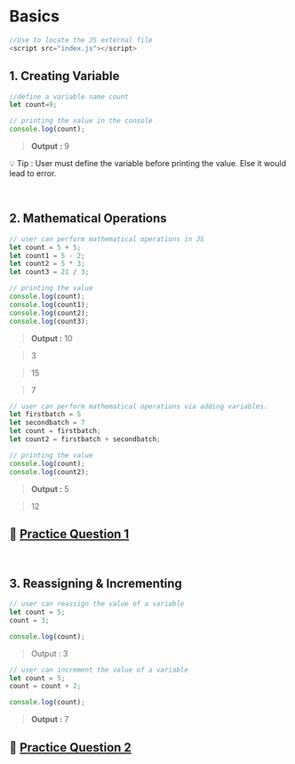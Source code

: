 # Basics

```js
//Use to locate the JS external file
<script src="index.js"></script>
```

## 1. Creating Variable

```js
//define a variable name count
let count=9;

// printing the value in the console
console.log(count);
```

> **Output :** 9

💡 Tip : User must define the variable before printing the value. Else it would lead to error.

<br>

## 2. Mathematical Operations

```js
// user can perform mathematical operations in JS
let count = 5 + 5;
let count1 = 5 - 2;
let count2 = 5 * 3;
let count3 = 21 / 3;

// printing the value
console.log(count);
console.log(count1);
console.log(count2);
console.log(count3);
```

> **Output :** 10

> 3

> 15

> 7

```js
// user can perform mathematical operations via adding variables.
let firstbatch = 5
let secondbatch = 7
let count = firstbatch;
let count2 = firstbatch + secondbatch;

// printing the value
console.log(count);
console.log(count2);
```
> **Output :** 5

> 12

## 🚩 [**Practice Question 1**](./practice-question-basics/dog_age.md) 

<br>

## 3. Reassigning & Incrementing

```js
// user can reassign the value of a variable
let count = 5;
count = 3;

console.log(count);
```

> Output : 3

```js
// user can increment the value of a variable
let count = 5;
count = count + 2;

console.log(count);
```

> **Output :** 7

## 🚩 [**Practice Question 2**](./practice-question-basics/bonus_points.md)